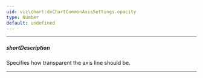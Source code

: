 ```yaml
---
uid: viz\chart:dxChartCommonAxisSettings.opacity
type: Number
default: undefined
---
```

---
##### shortDescription
Specifies how transparent the axis line should be.

---
<!--
This property accepts a value from 0 to 1, where 0 makes the axis line completely transparent, and 1 makes it opaque.
-->